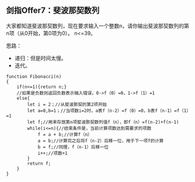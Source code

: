 ## 剑指Offer7：斐波那契数列
大家都知道斐波那契数列，现在要求输入一个整数n，请你输出斐波那契数列的第n项（从0开始，第0项为0）。
n<=39。

思路：
+ 递归：但是时间太慢。
+ 迭代。
```
function Fibonacci(n)
{
    if(n<=1){return n;}
    //如果是负数则返回负数表示输入错误，0->f（0）=0，1->f（1）=1
    else{
        let i = 2；//从斐波那契的第2项开始
        let a=0,b=1；//当项数i=2时，a表f（n-2）=f（0）=0，b表f（n-1）=f（1）=1
        let f;//用来存放第n项斐波那契数列值f（n），即f（n）=f(n-2)+f(n-1)
        while(i<=n){//结束条件是，当前计算项数达到需要求的项数
            f = a + b;//计算f（n）
            a = b;//计算完之后将f（n-2）后移一位，用于下一项f的计算
            b = f;//同理，f（n-1）后移一位
            i++;//项数+1
        }
        return f;
    }
}
```
